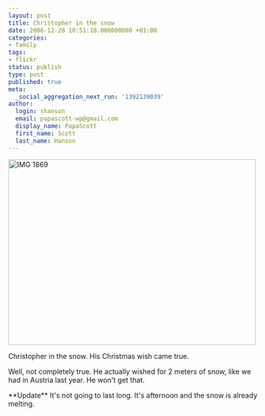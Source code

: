 ```yaml
---
layout: post
title: Christopher in the snow
date: 2006-12-28 10:51:18.000000000 +01:00
categories:
- family
tags:
- flickr
status: publish
type: post
published: true
meta:
  _social_aggregation_next_run: '1392139039'
author:
  login: shanson
  email: papascott-wp@gmail.com
  display_name: PapaScott
  first_name: Scott
  last_name: Hanson
---
```

<p><a href="http://www.flickr.com/photos/papascott/336046899/" title="Photo Sharing"><img src="http://farm1.static.flickr.com/158/336046899_e192a60c69.jpg" width="500" height="375" alt="IMG 1869" /></a></p>
<p>Christopher in the snow. His Christmas wish came true. </p>
<p>Well, not completely true. He actually wished for 2 meters of snow, like we had in Austria last year. He won't get that.</p>
<p>**Update** It's not going to last long. It's afternoon and the snow is already melting.</p>
